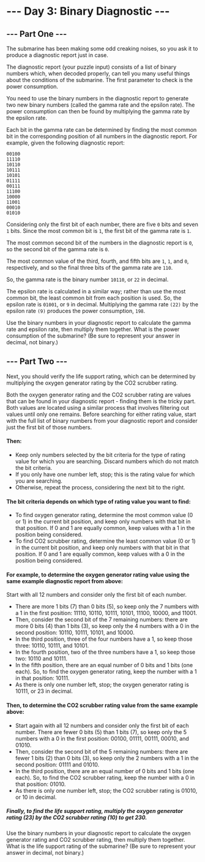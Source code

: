 # --- Day 3: Binary Diagnostic ---

## --- Part One ---

The submarine has been making some odd creaking noises, so you ask it to produce a diagnostic report just in case.

The diagnostic report (your puzzle input) consists of a list of binary numbers which, when decoded properly, 
can tell you many useful things about the conditions of the submarine. 
The first parameter to check is the power consumption.

You need to use the binary numbers in the diagnostic report to generate two new binary numbers 
(called the gamma rate and the epsilon rate). The power consumption can then be found by multiplying the gamma 
rate by the epsilon rate.

Each bit in the gamma rate can be determined by finding the most common bit in the corresponding position of all 
numbers in the diagnostic report. For example, given the following diagnostic report:

```text
00100
11110
10110
10111
10101
01111
00111
11100
10000
11001
00010
01010
```

Considering only the first bit of each number, there are five `0` bits and seven `1` bits. 
Since the most common bit is `1`, 
the first bit of the gamma rate is `1`.

The most common second bit of the numbers in the diagnostic report is `0`, so the second bit of the gamma rate is `0`.

The most common value of the third, fourth, and fifth bits are `1`, `1`, and `0`, respectively, 
and so the final three bits of the gamma rate are `110`.

So, the gamma rate is the binary number `10110`, or `22` in decimal.

The epsilon rate is calculated in a similar way; rather than use the most common bit, 
the least common bit from each position is used. 
So, the epsilon rate is `01001`, or `9` in decimal. 
Multiplying the gamma rate `(22)` by the epsilon rate `(9)` produces the power consumption, `198`.

Use the binary numbers in your diagnostic report to calculate the gamma rate and epsilon rate, 
then multiply them together. 
What is the power consumption of the submarine? (Be sure to represent your answer in decimal, not binary.)

## --- Part Two ---
Next, you should verify the life support rating, which can be determined by multiplying the oxygen generator 
rating by the CO2 scrubber rating.

Both the oxygen generator rating and the CO2 scrubber rating are values that can be found in your diagnostic report - 
finding them is the tricky part. Both values are located using a similar process that involves 
filtering out values until only one remains. Before searching for either rating value, start with the full list of 
binary numbers from your diagnostic report and consider just the first bit of those numbers. 

#### Then:

- Keep only numbers selected by the bit criteria for the type of rating value for which you are searching. 
Discard numbers which do not match the bit criteria.
- If you only have one number left, stop; this is the rating value for which you are searching.
- Otherwise, repeat the process, considering the next bit to the right.

#### The bit criteria depends on which type of rating value you want to find:

- To find oxygen generator rating, determine the most common value (0 or 1) in the current bit position, 
and keep only numbers with that bit in that position. If 0 and 1 are equally common, keep values with a 1 in 
the position being considered.
- To find CO2 scrubber rating, determine the least common value (0 or 1) in the current bit position, 
and keep only numbers with that bit in that position. If 0 and 1 are equally common, keep values with a 0 in 
the position being considered.

#### For example, to determine the oxygen generator rating value using the same example diagnostic report from above:

Start with all 12 numbers and consider only the first bit of each number. 

- There are more 1 bits (7) than 0 bits (5), so keep only the 7 numbers with a 1 in the first position: 
11110, 10110, 10111, 10101, 11100, 10000, and 11001.
- Then, consider the second bit of the 7 remaining numbers: there are more 0 bits (4) than 1 bits (3), 
so keep only the 4 numbers with a 0 in the second position: 10110, 10111, 10101, and 10000.
- In the third position, three of the four numbers have a 1, so keep those three: 10110, 10111, and 10101.
- In the fourth position, two of the three numbers have a 1, so keep those two: 10110 and 10111.
- In the fifth position, there are an equal number of 0 bits and 1 bits (one each). 
So, to find the oxygen generator rating, keep the number with a 1 in that position: 10111.
- As there is only one number left, stop; the oxygen generator rating is 10111, or 23 in decimal.

#### Then, to determine the CO2 scrubber rating value from the same example above:

- Start again with all 12 numbers and consider only the first bit of each number. 
There are fewer 0 bits (5) than 1 bits (7), so keep only the 5 numbers with a 0 in the first position: 
00100, 01111, 00111, 00010, and 01010.
- Then, consider the second bit of the 5 remaining numbers: there are fewer 1 bits (2) than 0 bits (3), 
so keep only the 2 numbers with a 1 in the second position: 01111 and 01010.
- In the third position, there are an equal number of 0 bits and 1 bits (one each). 
So, to find the CO2 scrubber rating, keep the number with a 0 in that position: 01010.
- As there is only one number left, stop; the CO2 scrubber rating is 01010, or 10 in decimal.

##### Finally, to find the life support rating, multiply the oxygen generator rating (23) by the CO2 scrubber rating (10) to get 230.

Use the binary numbers in your diagnostic report to calculate the oxygen generator rating and CO2 scrubber rating, 
then multiply them together. What is the life support rating of the submarine? 
(Be sure to represent your answer in decimal, not binary.)